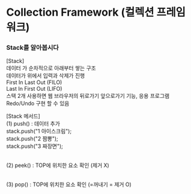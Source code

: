 # Collection Framework (컬렉션 프레임 워크)

<h3> Stack를 알아봅시다 </h3>

[Stack]<br> 
데이터 가 순차적으로 아래부터 쌓는 구조<br>
데이터가 위에서 입력과 삭제가 진행<br>
First In Last Out (FILO)    <br>
Last In First Out (LIFO)    <br>
스택 2개 사용하면 웹 브라우저의 뒤로가기 앞으로가기 기능, 응용 프로그램 Redo/Undo 구현 할 수 있음


[Stack 메서드]  <br>
(1) push() : 데이터 추가     <br>
stack.push("1 아이스크림");          <br>
stack.push("2 짬뽕");             <br>
stack.push("3 짜장면");            <br>
<br>

(2) peek() : TOP에 위치한 요소 확인 (제거 X)      <br>
<br>

(3) pop() : TOP에 위치한 요소 확인 (=꺼내기 = 제거 O)            <br>



